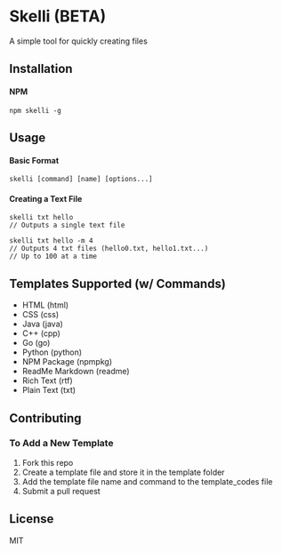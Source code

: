 # Skelli (BETA)
A simple tool for quickly creating files

## Installation

#### NPM
    npm skelli -g

## Usage

#### Basic Format
    skelli [command] [name] [options...]

#### Creating a Text File
    skelli txt hello        
    // Outputs a single text file

    skelli txt hello -m 4   
    // Outputs 4 txt files (hello0.txt, hello1.txt...)
    // Up to 100 at a time

## Templates Supported (w/ Commands)
+ HTML (html)
+ CSS (css)
+ Java (java)
+ C++ (cpp)
+ Go (go)
+ Python (python)
+ NPM Package (npmpkg)
+ ReadMe Markdown (readme)
+ Rich Text (rtf)
+ Plain Text (txt)

## Contributing

### To Add a New Template
1. Fork this repo
2. Create a template file and store it in the template folder
3. Add the template file name and command to the template_codes file
4. Submit a pull request

## License
MIT
